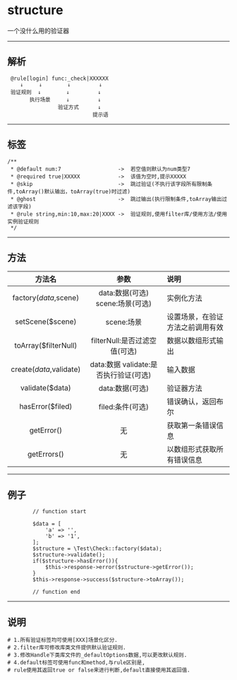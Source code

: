 # structure

一个没什么用的验证器
***

## 解析
````
 @rule[login] func:_check|XXXXXX
    ↓     ↓        ↓         ↓
 验证规则  ↓        ↓         ↓
       执行场景     ↓         ↓
                验证方式      ↓
                           提示语
````
***
## 标签
````
/**
 * @default num:7                  ->  若空值则默认为num类型7
 * @required true|XXXXX            ->  该值为空时,提示XXXXX
 * @skip                           ->  跳过验证(不执行该字段所有限制条件,toArray()默认输出，toArray(true)时过滤)
 * @ghost                          ->  跳过输出(执行限制条件,toArray输出过滤该字段)
 * @rule string,min:10,max:20|XXXX ->  验证规则,使用filter库/使用方法/使用实例验证规则
 */
````
***
## 方法

| 方法名 | 参数 | 说明 |
| :---: | :---: | :---| 
|   factory($data,$scene)| data:数据(可选) scene:场景(可选) | 实例化方法 |
|   setScene($scene)| scene:场景 | 设置场景，在验证方法之前调用有效 |
|   toArray($filterNull)| filterNull:是否过滤空值(可选) | 数据以数组形式输出 |
|   create($data,$validate)| data:数据 validate:是否执行验证(可选) | 输入数据 |
|   validate($data)| data:数据(可选) | 验证器方法 |
|   hasError($filed)| filed:条件(可选) | 错误确认，返回布尔 |
|   getError()| 无 | 获取第一条错误信息 |
|   getErrors()| 无 | 以数组形式获取所有错误信息 |
 
***
## 例子
````    
        // function start
        
        $data = [
            'a' => '',
            'b' => '1',
        ];
        $structure = \Test\Check::factory($data);
        $structure->validate();
        if($structure->hasError()){
            $this->response->error($structure->getError());
        }
        $this->response->success($structure->toArray());
        
        // function end
````
***
## 说明

````
# 1.所有验证标签均可使用[XXX]场景化区分.
# 2.filter库可修改库类文件提供默认验证规则.
# 3.修改Handle下类库文件的_defaultOptions数据,可以更改默认规则.
# 4.default标签可使用func和method,与rule区别是,
# rule使用其返回true or false来进行判断,default直接使用其返回值.
````
